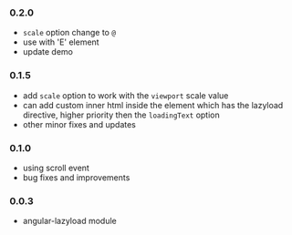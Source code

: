 ### 0.2.0

- `scale` option change to `@`
- use with 'E' element
- update demo

### 0.1.5

- add `scale` option to work with the `viewport` scale value
- can add custom inner html inside the element which has the lazyload directive, higher priority then the `loadingText` option
- other minor fixes and updates

### 0.1.0

- using scroll event
- bug fixes and improvements

### 0.0.3

- angular-lazyload module
